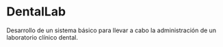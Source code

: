 # DentalLab
Desarrollo de un sistema básico para llevar a cabo la administración de un laboratorio clínico dental.
